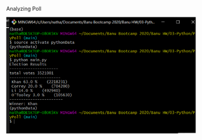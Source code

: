 Analyzing Poll

<img src = "https://github.com/BanuNathan/Python_challenge/blob/main/PyPoll/Analysis/Screenshot%20(20).png">
